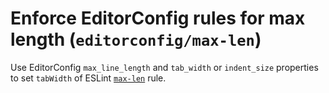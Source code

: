 # Enforce EditorConfig rules for max length (`editorconfig/max-len`)

Use EditorConfig `max_line_length` and `tab_width` or `indent_size` properties
to set `tabWidth` of ESLint [`max-len`](https://eslint.org/docs/rules/max-len)
rule.
